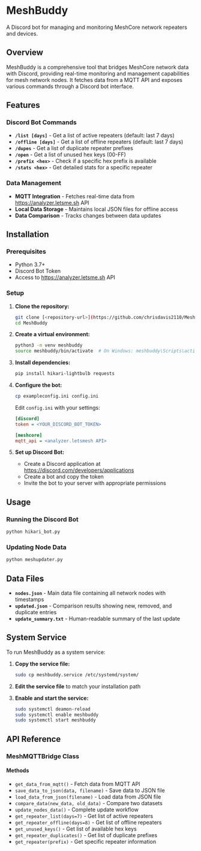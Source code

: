 # MeshBuddy

A Discord bot for managing and monitoring MeshCore network repeaters and devices.

## Overview

MeshBuddy is a comprehensive tool that bridges MeshCore network data with Discord, providing real-time monitoring and management capabilities for mesh network nodes. It fetches data from a MQTT API and exposes various commands through a Discord bot interface.

## Features

### Discord Bot Commands

- **`/list [days]`** - Get a list of active repeaters (default: last 7 days)
- **`/offline [days]`** - Get a list of offline repeaters (default: last 7 days)
- **`/dupes`** - Get a list of duplicate repeater prefixes
- **`/open`** - Get a list of unused hex keys (00-FF)
- **`/prefix <hex>`** - Check if a specific hex prefix is available
- **`/stats <hex>`** - Get detailed stats for a specific repeater

### Data Management

- **MQTT Integration** - Fetches real-time data from https://analyzer.letsme.sh API
- **Local Data Storage** - Maintains local JSON files for offline access
- **Data Comparison** - Tracks changes between data updates


## Installation

### Prerequisites

- Python 3.7+
- Discord Bot Token
- Access to https://analyzer.letsme.sh API

### Setup

1. **Clone the repository:**
   ```bash
   git clone [<repository-url>](https://github.com/chrisdavis2110/MeshBuddy)
   cd MeshBuddy
   ```

2. **Create a virtual environment:**
   ```bash
   python3 -m venv meshbuddy
   source meshbuddy/bin/activate  # On Windows: meshbuddy\Scripts\activate
   ```

3. **Install dependencies:**
   ```bash
   pip install hikari-lightbulb requests
   ```

4. **Configure the bot:**
   ```bash
   cp exampleconfig.ini config.ini
   ```

   Edit `config.ini` with your settings:
   ```ini
   [discord]
   token = <YOUR_DISCORD_BOT_TOKEN>

   [meshcore]
   mqtt_api = <analyzer.letsmesh API>
   ```

5. **Set up Discord Bot:**
   - Create a Discord application at https://discord.com/developers/applications
   - Create a bot and copy the token
   - Invite the bot to your server with appropriate permissions

## Usage

### Running the Discord Bot

```bash
python hikari_bot.py
```

### Updating Node Data

```bash
python meshupdater.py
```


## Data Files

- **`nodes.json`** - Main data file containing all network nodes with timestamps
- **`updated.json`** - Comparison results showing new, removed, and duplicate entries
- **`update_summary.txt`** - Human-readable summary of the last update

## System Service

To run MeshBuddy as a system service:

1. **Copy the service file:**
   ```bash
   sudo cp meshbuddy.service /etc/systemd/system/
   ```

2. **Edit the service file** to match your installation path

3. **Enable and start the service:**
   ```bash
   sudo systemctl deamon-reload
   sudo systemctl enable meshbuddy
   sudo systemctl start meshbuddy
   ```

## API Reference

### MeshMQTTBridge Class

#### Methods

- `get_data_from_mqtt()` - Fetch data from MQTT API
- `save_data_to_json(data, filename)` - Save data to JSON file
- `load_data_from_json(filename)` - Load data from JSON file
- `compare_data(new_data, old_data)` - Compare two datasets
- `update_nodes_data()` - Complete update workflow
- `get_repeater_list(days=7)` - Get list of active repeaters
- `get_repeater_offline(days=8)` - Get list of offline repeaters
- `get_unused_keys()` - Get list of available hex keys
- `get_repeater_duplicates()` - Get list of duplicate prefixes
- `get_repeater(prefix)` - Get specific repeater information

